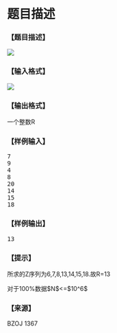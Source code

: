 # 题目描述


<h3>
【题目描述】
</h3>
<p>
<img border="0" src="https://www.lydsy.com/JudgeOnline/images/1367_1.jpg"/> 
</p>
<h3>
【输入格式】
</h3>
<p>
<img border="0" src="https://www.lydsy.com/JudgeOnline/images/1367_2.jpg"/> 
</p>
<h3>
【输出格式】
</h3>
<p>
一个整数R
</p>
<h3>
【样例输入】
</h3>
<pre>7
9
4
8
20
14
15
18
</pre>
<h3>
【样例输出】
</h3>
<pre>13</pre>
<h3>
【提示】
</h3>
<p>
所求的Z序列为6,7,8,13,14,15,18.故R=13
</p>
<p>
对于100%数据$N$&lt;=$10^6$
</p>
<h3>
【来源】
</h3>
<p>
BZOJ 1367
</p>
